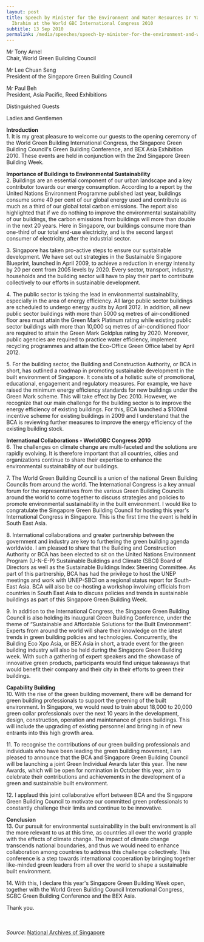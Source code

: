 ```yaml
---
layout: post
title: Speech by Minister for the Environment and Water Resources Dr Yaacob
  Ibrahim at the World GBC International Congress 2010
subtitle: 13 Sep 2010
permalink: /media/speeches/speech-by-minister-for-the-environment-and-water-resources-dr-yaacob-ibrahim-at-the-world-gbc-international-congress-2010-13-september-2010
---
```


Mr Tony Arnel  
Chair, World Green Building Council

Mr Lee Chuan Seng  
President of the Singapore Green Building Council

Mr Paul Beh  
President, Asia Pacific, Reed Exhibitions

Distinguished Guests

Ladies and Gentlemen

**Introduction**  
1\. It is my great pleasure to welcome our guests to the opening ceremony of the World Green Building International Congress, the Singapore Green Building Council's Green Building Conference, and BEX Asia Exhibition 2010. These events are held in conjunction with the 2nd Singapore Green Building Week.

**Importance of Buildings to Environmental Sustainability**  
2\. Buildings are an essential component of our urban landscape and a key contributor towards our energy consumption. According to a report by the United Nations Environment Programme published last year, buildings consume some 40 per cent of our global energy used and contribute as much as a third of our global total carbon emissions. The report also highlighted that if we do nothing to improve the environmental sustainability of our buildings, the carbon emissions from buildings will more than double in the next 20 years. Here in Singapore, our buildings consume more than one-third of our total end-use electricity, and is the second largest consumer of electricity, after the industrial sector.

3\. Singapore has taken pro-active steps to ensure our sustainable development. We have set out strategies in the Sustainable Singapore Blueprint, launched in April 2009, to achieve a reduction in energy intensity by 20 per cent from 2005 levels by 2020. Every sector, transport, industry, households and the building sector will have to play their part to contribute collectively to our efforts in sustainable development.

4\. The public sector is taking the lead in environmental sustainability, especially in the area of energy efficiency. All large public sector buildings are scheduled to undergo energy audits by April 2012. In addition, all new public sector buildings with more than 5000 sq metres of air-conditioned floor area must attain the Green Mark Platinum rating while existing public sector buildings with more than 10,000 sq metres of air-conditioned floor are required to attain the Green Mark Goldplus rating by 2020. Moreover, public agencies are required to practice water efficiency, implement recycling programmes and attain the Eco-Office Green Office label by April 2012.

5\. For the building sector, the Building and Construction Authority, or BCA in short, has outlined a roadmap in promoting sustainable development in the built environment of Singapore. It consists of a holistic suite of promotional, educational, engagement and regulatory measures. For example, we have raised the minimum energy efficiency standards for new buildings under the Green Mark scheme. This will take effect by Dec 2010. However, we recognize that our main challenge for the building sector is to improve the energy efficiency of existing buildings. For this, BCA launched a $100mil incentive scheme for existing buildings in 2009 and I understand that the BCA is reviewing further measures to improve the energy efficiency of the existing building stock.

**International Collaborations - WorldGBC Congress 2010**  
6\. The challenges on climate change are multi-faceted and the solutions are rapidly evolving. It is therefore important that all countries, cities and organizations continue to share their expertise to enhance the environmental sustainability of our buildings.

7\. The World Green Building Council is a union of the national Green Building Councils from around the world. The International Congress is a key annual forum for the representatives from the various Green Building Councils around the world to come together to discuss strategies and policies to promote environmental sustainability in the built environment. I would like to congratulate the Singapore Green Building Council for hosting this year's International Congress in Singapore. This is the first time the event is held in South East Asia.

8\. International collaborations and greater partnership between the government and industry are key to furthering the green building agenda worldwide. I am pleased to share that the Building and Construction Authority or BCA has been elected to sit on the United Nations Environment Program (U-N-E-P) Sustainable Buildings and Climate (SBCI) Board of Directors as well as the Sustainable Buildings Index Steering Committee. As part of this partnership, BCA has had the privilege to host the UNEP meetings and work with UNEP-SBCI on a regional status report for South-East Asia. BCA will also be co-hosting a workshop involving officials from countries in South East Asia to discuss policies and trends in sustainable buildings as part of this Singapore Green Building Week.

9\. In addition to the International Congress, the Singapore Green Building Council is also holding its inaugural Green Building Conference, under the theme of “Sustainable and Affordable Solutions for the Built Environment”. Experts from around the world will share their knowledge on the latest trends in green building policies and technologies. Concurrently, the Building Eco Xpo Asia, or BEX Asia in short, a trade event for the green building industry will also be held during the Singapore Green Building week. With such a gathering of expert speakers and the showcase of innovative green products, participants would find unique takeaways that would benefit their company and their city in their efforts to green their buildings.

**Capability Building**  
10\. With the rise of the green building movement, there will be demand for green building professionals to support the greening of the built environment. In Singapore, we would need to train about 18,000 to 20,000 green collar professionals over the next 10 years in the development, design, construction, operation and maintenance of green buildings. This will include the upgrading of existing personnel and bringing in of new entrants into this high growth area.

11\. To recognise the contributions of our green building professionals and individuals who have been leading the green building movement, I am pleased to announce that the BCA and Singapore Green Building Council will be launching a joint Green Individual Awards later this year. The new Awards, which will be open for nomination in October this year, aim to celebrate their contributions and achievements in the development of a green and sustainable built environment.

12\. I applaud this joint collaborative effort between BCA and the Singapore Green Building Council to motivate our committed green professionals to constantly challenge their limits and continue to be innovative.

**Conclusion**  
13\. Our pursuit for environmental sustainability in the built environment is all the more relevant to us at this time, as countries all over the world grapple with the effects of climate change. The impact of climate change transcends national boundaries, and thus we would need to enhance collaboration among countries to address this challenge collectively. This conference is a step towards international cooperation by bringing together like-minded green leaders from all over the world to shape a sustainable built environment.

14\. With this, I declare this year's Singapore Green Building Week open, together with the World Green Building Council International Congress, SGBC Green Building Conference and the BEX Asia.

Thank you.
<br><br><br>


*Source*: [National Archives of Singapore](https://www.nas.gov.sg/archivesonline/data/pdfdoc/MSE_20100913001.pdf)
